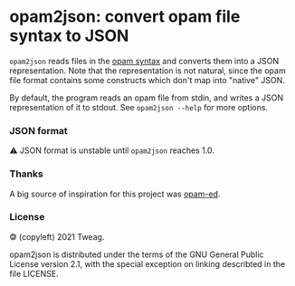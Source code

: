 # opam2json: convert opam file syntax to JSON

`opam2json` reads files in the [opam
syntax](https://opam.ocaml.org/doc/Manual.html#General-syntax) and
converts them into a JSON representation. Note that the representation
is not natural, since the opam file format contains some constructs
which don't map into "native" JSON.

By default, the program reads an opam file from stdin, and writes a
JSON representation of it to stdout. See `opam2json --help` for more
options.

### JSON format

⚠️ JSON format is unstable until `opam2json` reaches 1.0.

<!-- TODO: schema -->

### Thanks

A big source of inspiration for this project was
[opam-ed](https://github.com/AltGr/opam-ed).

### License

🄯 (copyleft) 2021 Tweag.

opam2json is distributed under the terms of the GNU General Public License
version 2.1, with the special exception on linking describted in the file
LICENSE.
